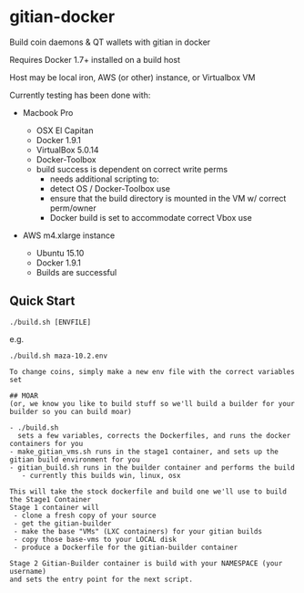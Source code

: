 # gitian-docker 

Build coin daemons & QT wallets with gitian in docker

Requires Docker 1.7+ installed on a build host

Host may be local iron, AWS (or other) instance, or Virtualbox VM

Currently testing has been done with:
  - Macbook Pro 
     - OSX El Capitan
     - Docker 1.9.1
     - VirtualBox 5.0.14
     - Docker-Toolbox
     - build success is dependent on correct write perms
         - needs additional scripting to:
	    - detect OS / Docker-Toolbox use
	    - ensure that the build directory is mounted in the VM w/ correct perm/owner
	    - Docker build is set to accommodate correct Vbox use
       

  - AWS m4.xlarge instance 
     - Ubuntu 15.10
     - Docker 1.9.1
     - Builds are successful
  

## Quick Start

 ```
 ./build.sh [ENVFILE]
 ```
 e.g.
 ```
 ./build.sh maza-10.2.env

To change coins, simply make a new env file with the correct variables set

## MOAR
 (or, we know you like to build stuff so we'll build a builder for your builder so you can build moar)

 - ./build.sh 
   sets a few variables, corrects the Dockerfiles, and runs the docker containers for you
 - make_gitian_vms.sh runs in the stage1 container, and sets up the gitian build environment for you
 - gitian_build.sh runs in the builder container and performs the build 
    - currently this builds win, linux, osx 

This will take the stock dockerfile and build one we'll use to build the Stage1 Container
Stage 1 container will 
  - clone a fresh copy of your source
  - get the gitian-builder
  - make the base "VMs" (LXC containers) for your gitian builds
  - copy those base-vms to your LOCAL disk
  - produce a Dockerfile for the gitian-builder container

Stage 2 Gitian-Builder container is build with your NAMESPACE (your username) 
and sets the entry point for the next script. 



